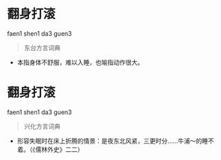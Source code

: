 # 翻身打滚
faen1 shen1 da3 guen3
> 东台方言词典
- 本指身体不舒服，难以入睡，也喻指动作很大。

# 翻身打滚
faen1 shen1 da3 guen3
> 兴化方言词典
- 形容失眠时在床上折腾的情景：是夜东北风紧，三更时分……牛浦～的睡不着。（《儒林外史》二二）
